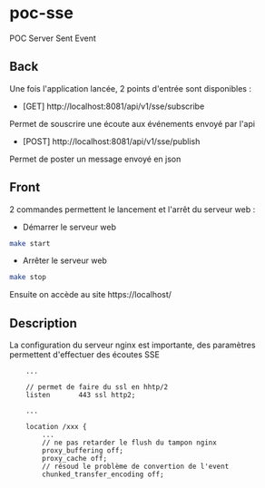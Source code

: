 # poc-sse
POC Server Sent Event

## Back

Une fois l'application lancée, 2 points d'entrée sont disponibles :

- [GET] http://localhost:8081/api/v1/sse/subscribe

Permet de souscrire une écoute aux événements envoyé par l'api

- [POST] http://localhost:8081/api/v1/sse/publish

Permet de poster un message envoyé en json

## Front

2 commandes permettent le lancement et l'arrêt du serveur web :

- Démarrer le serveur web

```bash
make start
```

- Arrêter le serveur web

```bash
make stop
```

Ensuite on accède au site https://localhost/

## Description



La configuration du serveur nginx est importante, des paramètres permettent d'effectuer des écoutes SSE

```
    ...

    // permet de faire du ssl en hhtp/2
    listen       443 ssl http2;

    ...

    location /xxx {
        ...
        // ne pas retarder le flush du tampon nginx
        proxy_buffering off;
        proxy_cache off;
        // résoud le problème de convertion de l'event
        chunked_transfer_encoding off;
```